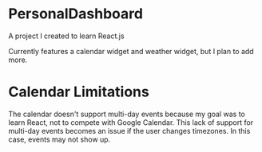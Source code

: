 # PersonalDashboard
A project I created to learn React.js

Currently features a calendar widget and weather widget, but I plan to add more.

# Calendar Limitations
The calendar doesn't support multi-day events because my goal was to learn React, not to compete with Google Calendar. This lack of support for multi-day events becomes an issue if the user changes timezones. In this case, events may not show up.
